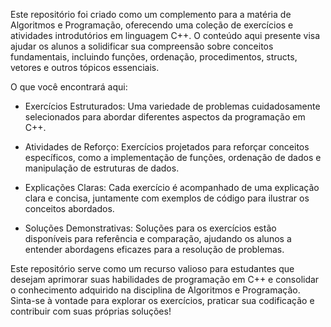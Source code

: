 Este repositório foi criado como um complemento para a matéria de Algoritmos e Programação, oferecendo uma coleção de exercícios e atividades introdutórios em linguagem C++. O conteúdo aqui presente visa ajudar os alunos a solidificar sua compreensão sobre conceitos fundamentais, incluindo funções, ordenação, procedimentos, structs, vetores e outros tópicos essenciais.

O que você encontrará aqui:

* Exercícios Estruturados: Uma variedade de problemas cuidadosamente selecionados para abordar diferentes aspectos da programação em C++.

* Atividades de Reforço: Exercícios projetados para reforçar conceitos específicos, como a implementação de funções, ordenação de dados e manipulação de estruturas de dados.

* Explicações Claras: Cada exercício é acompanhado de uma explicação clara e concisa, juntamente com exemplos de código para ilustrar os conceitos abordados.

* Soluções Demonstrativas: Soluções para os exercícios estão disponíveis para referência e comparação, ajudando os alunos a entender abordagens eficazes para a resolução de problemas.

Este repositório serve como um recurso valioso para estudantes que desejam aprimorar suas habilidades de programação em C++ e consolidar o conhecimento adquirido na disciplina de Algoritmos e Programação. Sinta-se à vontade para explorar os exercícios, praticar sua codificação e contribuir com suas próprias soluções!
